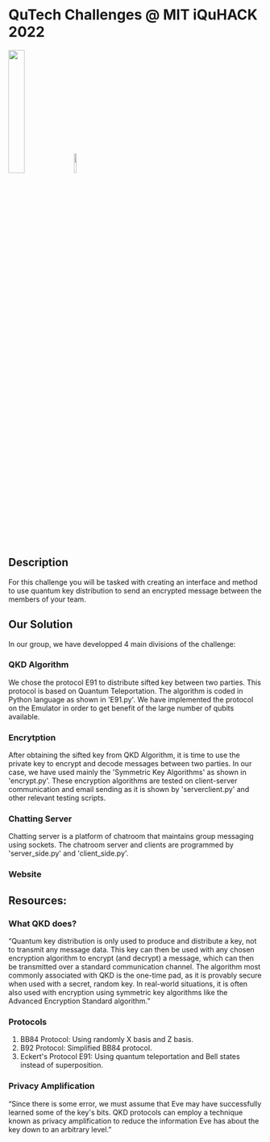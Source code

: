 # QuTech Challenges @ MIT iQuHACK 2022

<p align="left">
  <a href="https://qutech.nl" target="_blank"><img src="https://user-images.githubusercontent.com/10100490/151484481-7cedb7da-603e-43cc-890c-979fb66aeb60.png" width="25%" style="padding-right: 0%"/></a>
  <a href="https://iquhack.mit.edu/" target="_blank"><img src="https://user-images.githubusercontent.com/10100490/151647370-d161d5b5-119c-4db9-898e-cfb1745a8310.png" width="10%" style="padding-left: 0%"/> </a>
</p>

## Description
For this challenge you will be tasked with creating an interface and method to use quantum key
distribution to send an encrypted message between the members of your team.

## Our Solution

In our group, we have developped 4 main divisions of the challenge:

### QKD Algorithm
We chose the protocol E91 to distribute sifted key between two parties. This protocol is based on Quantum Teleportation. 
The algorithm is coded in Python language as shown in 'E91.py'. We have implemented the protocol on the Emulator in order to get benefit of the large number of qubits available.

### Encrytption
After obtaining the sifted key from QKD Algorithm, it is time to use the private key to encrypt and decode messages between two parties. In our case, we have used mainly the 'Symmetric Key Algorithms' as shown in 'encrypt.py'. These encryption algorithms are tested on client-server communication and email sending as it is shown by 'serverclient.py' and other relevant testing scripts.

### Chatting Server
Chatting server is a platform of chatroom that maintains group messaging using sockets. The chatroom server and clients are programmed by 'server_side.py' and 'client_side.py'.

### Website

## Resources:
### What QKD does?
“Quantum key distribution is only used to produce and distribute a key, not to transmit any message data. This key can then be used with any chosen encryption algorithm to encrypt (and decrypt) a message, which can then be transmitted over a standard communication channel. The algorithm most commonly associated with QKD is the one-time pad, as it is provably secure when used with a secret, random key. In real-world situations, it is often also used with encryption using symmetric key algorithms like the Advanced Encryption Standard algorithm.”

### Protocols
1. BB84 Protocol: Using randomly X basis and Z basis.
2. B92 Protocol: Simplified BB84 protocol.
3. Eckert's Protocol E91: Using quantum teleportation and Bell states instead of superposition.

### Privacy Amplification
“Since there is some error, we must assume that Eve may have successfully learned some of the key's bits. QKD protocols can employ a technique known as privacy amplification to reduce the information Eve has about the key down to an arbitrary level.”
